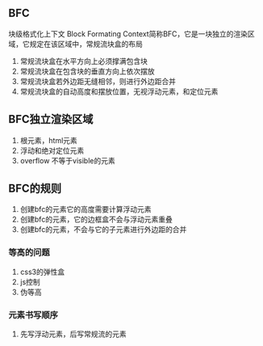 ## BFC
块级格式化上下文
Block Formating Context简称BFC，它是一块独立的渲染区域，它规定在该区域中，常规流块盒的布局
1. 常规流块盒在水平方向上必须撑满包含块
2. 常规流块盒在包含块的垂直方向上依次摆放
3. 常规流块盒若外边距无缝相邻，则进行外边距合并
4. 常规流块盒的自动高度和摆放位置，无视浮动元素，和定位元素

## BFC独立渲染区域 
1. 根元素，html元素
2. 浮动和绝对定位元素
3. overflow 不等于visible的元素

## BFC的规则
1. 创建bfc的元素它的高度需要计算浮动元素
2. 创建bfc的元素，它的边框盒不会与浮动元素重叠
3. 创建bfc的元素，不会与它的子元素进行外边距的合并


### 等高的问题

1. css3的弹性盒
2. js控制
3. 伪等高

### 元素书写顺序
1. 先写浮动元素，后写常规流的元素